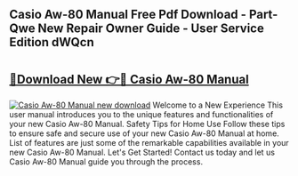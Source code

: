 ## Casio Aw-80 Manual Free Pdf Download - Part-Qwe New Repair Owner Guide - User Service Edition dWQcn

# <h2><a href="http://bc44059.oget.top/?id=Casio+Aw-80+Manual">🔗Download New 👉🔴 Casio Aw-80 Manual</a></h2>

[![Casio Aw-80 Manual new download](https://i.imgur.com/5g1atiW.png)](http://bc44059.oget.top/?id=Casio+Aw-80+Manual)
Welcome to a New Experience This user manual introduces you to the unique features and functionalities of your new Casio Aw-80 Manual. Safety Tips for Home Use Follow these tips to ensure safe and secure use of your new Casio Aw-80 Manual at home. List of features are just some of the remarkable capabilities available in your new Casio Aw-80 Manual. Let's Get Started! Contact us today and let us Casio Aw-80 Manual guide you through the process.
